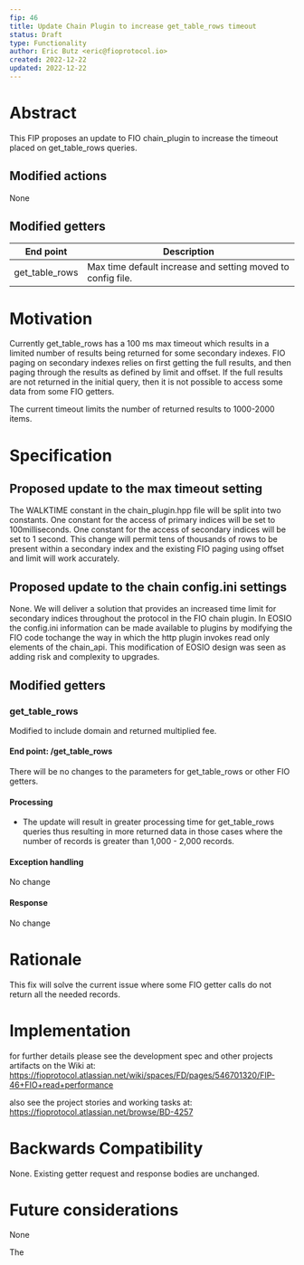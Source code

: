 ```yaml
---
fip: 46
title: Update Chain Plugin to increase get_table_rows timeout
status: Draft
type: Functionality
author: Eric Butz <eric@fioprotocol.io>
created: 2022-12-22
updated: 2022-12-22
---
```


# Abstract
This FIP proposes an update to FIO chain_plugin to increase the timeout placed on get_table_rows queries.

## Modified actions
None

## Modified getters
|End point|Description|
|---|---|
|get_table_rows|Max time default increase and setting moved to config file.|

# Motivation
Currently get_table_rows has a 100 ms max timeout which results in a limited number of results being returned for some secondary indexes. FIO paging on secondary indexes relies on first getting the full results, and then paging through the results as defined by limit and offset. If the full results are not returned in the initial query, then it is not possible to access some data from some FIO getters. 

The current timeout limits the number of returned results to 1000-2000 items.

# Specification
## Proposed update to the max timeout setting
The WALKTIME constant in the chain_plugin.hpp file will be split into two constants. One constant for the access of primary indices will be set to 100milliseconds. One constant for the access of secondary indices will be set to 1 second. This change will permit tens of thousands of rows to be present within a secondary index and the existing FIO paging using offset and limit will work accurately.

## Proposed update to the chain config.ini settings
None. We will deliver a solution that provides an increased time limit for secondary indices throughout the protocol in the FIO chain plugin. In EOSIO the config.ini information can be made available to plugins by modifying the FIO code tochange the way in which the http plugin invokes read only elements of the chain_api. This modification of EOSIO design was seen as adding risk and complexity to upgrades. 

## Modified getters
### get_table_rows
Modified to include domain and returned multiplied fee.
#### End point: /get_table_rows
There will be no changes to the parameters for get_table_rows or other FIO getters.
#### Processing
* The update will result in greater processing time for get_table_rows queries thus resulting in more returned data in those cases where the number of records is greater than 1,000 - 2,000 records.
#### Exception handling
No change
#### Response
No change

# Rationale
This fix will solve the current issue where some FIO getter calls do not return all the needed records.

# Implementation
for further details please see the development spec and other projects artifacts on the Wiki at: 
https://fioprotocol.atlassian.net/wiki/spaces/FD/pages/546701320/FIP-46+FIO+read+performance

also see the project stories and working tasks at:
https://fioprotocol.atlassian.net/browse/BD-4257

# Backwards Compatibility
None. Existing getter request and response bodies are unchanged.

# Future considerations
None

The 